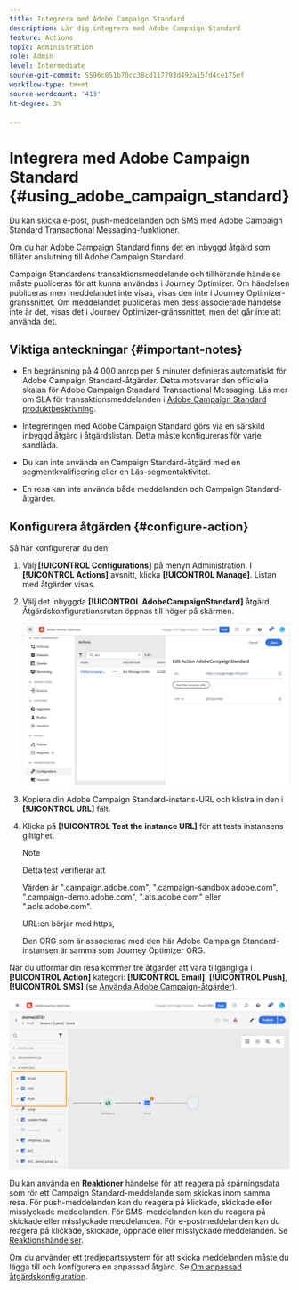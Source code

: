 ```yaml
---
title: Integrera med Adobe Campaign Standard
description: Lär dig integrera med Adobe Campaign Standard
feature: Actions
topic: Administration
role: Admin
level: Intermediate
source-git-commit: 5596c851b70cc38cd117793d492a15fd4ce175ef
workflow-type: tm+mt
source-wordcount: '413'
ht-degree: 3%

---
```


# Integrera med Adobe Campaign Standard {#using_adobe_campaign_standard}

Du kan skicka e-post, push-meddelanden och SMS med Adobe Campaign Standard Transactional Messaging-funktioner.

Om du har Adobe Campaign Standard finns det en inbyggd åtgärd som tillåter anslutning till Adobe Campaign Standard.

Campaign Standardens transaktionsmeddelande och tillhörande händelse måste publiceras för att kunna användas i Journey Optimizer. Om händelsen publiceras men meddelandet inte visas, visas den inte i Journey Optimizer-gränssnittet. Om meddelandet publiceras men dess associerade händelse inte är det, visas det i Journey Optimizer-gränssnittet, men det går inte att använda det.

## Viktiga anteckningar {#important-notes}

* En begränsning på 4 000 anrop per 5 minuter definieras automatiskt för Adobe Campaign Standard-åtgärder. Detta motsvarar den officiella skalan för Adobe Campaign Standard Transactional Messaging. Läs mer om SLA för transaktionsmeddelanden i [Adobe Campaign Standard produktbeskrivning](https://helpx.adobe.com/se/legal/product-descriptions/campaign-standard.html).

* Integreringen med Adobe Campaign Standard görs via en särskild inbyggd åtgärd i åtgärdslistan. Detta måste konfigureras för varje sandlåda.

* Du kan inte använda en Campaign Standard-åtgärd med en segmentkvalificering eller en Läs-segmentaktivitet.

* En resa kan inte använda både meddelanden och Campaign Standard-åtgärder.

## Konfigurera åtgärden {#configure-action}

Så här konfigurerar du den:

1. Välj **[!UICONTROL Configurations]** på menyn Administration. I  **[!UICONTROL Actions]** avsnitt, klicka **[!UICONTROL Manage]**. Listan med åtgärder visas.

1. Välj det inbyggda **[!UICONTROL AdobeCampaignStandard]** åtgärd. Åtgärdskonfigurationsrutan öppnas till höger på skärmen.

   ![](assets/actioncampaign.png)

1. Kopiera din Adobe Campaign Standard-instans-URL och klistra in den i **[!UICONTROL URL]** fält.

1. Klicka på **[!UICONTROL Test the instance URL]** för att testa instansens giltighet.

   >[!NOTE]
   >
   >Detta test verifierar att
   >
   >Värden är &quot;.campaign.adobe.com&quot;, &quot;.campaign-sandbox.adobe.com&quot;, &quot;.campaign-demo.adobe.com&quot;, &quot;.ats.adobe.com&quot; eller &quot;.adls.adobe.com&quot;.
   >
   >URL:en börjar med https,
   >
   >Den ORG som är associerad med den här Adobe Campaign Standard-instansen är samma som Journey Optimizer ORG.

När du utformar din resa kommer tre åtgärder att vara tillgängliga i **[!UICONTROL Action]** kategori: **[!UICONTROL Email]**, **[!UICONTROL Push]**, **[!UICONTROL SMS]** (se [Använda Adobe Campaign-åtgärder](../building-journeys/using-adobe-campaign-standard.md)).

![](assets/journey58.png)

Du kan använda en **Reaktioner** händelse för att reagera på spårningsdata som rör ett Campaign Standard-meddelande som skickas inom samma resa. För push-meddelanden kan du reagera på klickade, skickade eller misslyckade meddelanden. För SMS-meddelanden kan du reagera på skickade eller misslyckade meddelanden. För e-postmeddelanden kan du reagera på klickade, skickade, öppnade eller misslyckade meddelanden. Se [Reaktionshändelser](../building-journeys/reaction-events.md).

Om du använder ett tredjepartssystem för att skicka meddelanden måste du lägga till och konfigurera en anpassad åtgärd. Se [Om anpassad åtgärdskonfiguration](../action/about-custom-action-configuration.md).
